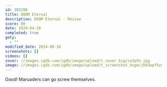 ```yaml
---
id: 103298
title: DOOM Eternal
description: DOOM Eternal - Review
score: 80
date: 2020-04-10
completed: true
goty:
  - ""
modified_date: 2024-08-16
screenshots: []
videos: []
cover: //images.igdb.com/igdb/image/upload/t_cover_big/co3p5n.jpg
image: //images.igdb.com/igdb/image/upload/t_screenshot_huge/jk83wpf5zuyengkgzx8y.jpg
---
```

Good! Maruaders can go screw themselves.